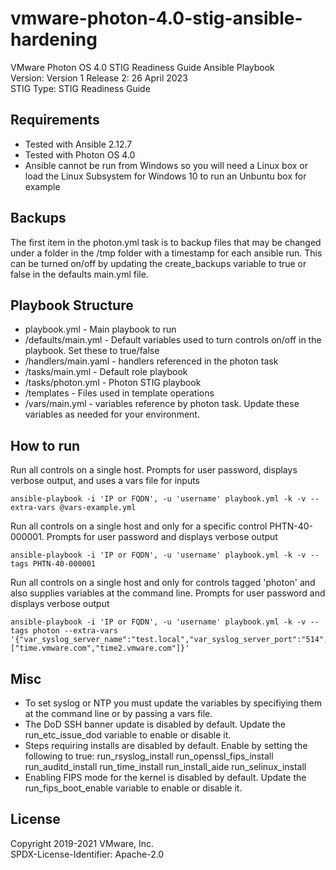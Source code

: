 # vmware-photon-4.0-stig-ansible-hardening
VMware Photon OS 4.0 STIG Readiness Guide Ansible Playbook  
Version: Version 1 Release 2: 26 April 2023  
STIG Type: STIG Readiness Guide  

## Requirements
- Tested with Ansible 2.12.7
- Tested with Photon OS 4.0
- Ansible cannot be run from Windows so you will need a Linux box or load the Linux Subsystem for Windows 10 to run an Unbuntu box for example

## Backups
The first item in the photon.yml task is to backup files that may be changed under a folder in the /tmp folder with a timestamp for each ansible run.
This can be turned on/off by updating the create_backups variable to true or false in the defaults main.yml file.

## Playbook Structure

- playbook.yml - Main playbook to run
- /defaults/main.yml - Default variables used to turn controls on/off in the playbook.  Set these to true/false
- /handlers/main.yaml - handlers referenced in the photon task
- /tasks/main.yml - Default role playbook
- /tasks/photon.yml - Photon STIG playbook
- /templates - Files used in template operations
- /vars/main.yml - variables reference by photon task.  Update these variables as needed for your environment.

## How to run

Run all controls on a single host. Prompts for user password, displays verbose output, and uses a vars file for inputs
```
ansible-playbook -i 'IP or FQDN', -u 'username' playbook.yml -k -v --extra-vars @vars-example.yml
```

Run all controls on a single host and only for a specific control PHTN-40-000001. Prompts for user password and displays verbose output  
```
ansible-playbook -i 'IP or FQDN', -u 'username' playbook.yml -k -v --tags PHTN-40-000001  
```

Run all controls on a single host and only for controls tagged 'photon' and also supplies variables at the command line. Prompts for user password and displays verbose output
```
ansible-playbook -i 'IP or FQDN', -u 'username' playbook.yml -k -v --tags photon --extra-vars '{"var_syslog_server_name":"test.local","var_syslog_server_port":"514","var_ntp_servers":["time.vmware.com","time2.vmware.com"]}'
```

## Misc
- To set syslog or NTP you must update the variables by specifiying them at the command line or by passing a vars file.
- The DoD SSH banner update is disabled by default. Update the run_etc_issue_dod variable to enable or disable it.
- Steps requiring installs are disabled by default. Enable by setting the following to true: run_rsyslog_install run_openssl_fips_install run_auditd_install run_time_install run_install_aide run_selinux_install
- Enabling FIPS mode for the kernel is disabled by default. Update the run_fips_boot_enable variable to enable or disable it.

## License
Copyright 2019-2021 VMware, Inc.  
SPDX-License-Identifier: Apache-2.0  
